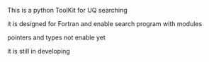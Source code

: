 This is a python ToolKit for UQ searching

it is designed for Fortran and enable search program with modules

pointers and types not enable yet

it is still in developing

